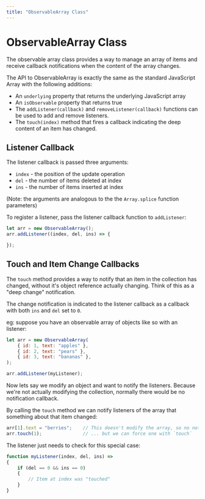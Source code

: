 ```yaml
---
title: "ObservableArray Class"
---
```

# ObservableArray Class

The observable array class provides a way to manage an array of items and
receive callback notifications when the content of the array changes.

The API to ObservableArray is exactly the same as the standard JavaScript
Array with the following additions:

* An `underlying` property that returns the underlying JavaScript array
* An `isObservable` property that returns true
* The `addListener(callback)` and `removeListener(callback)` functions can be used to add and remove 
  listeners.
* The `touch(index)` method that fires a callback indicating the deep content of an item has changed.


## Listener Callback

The listener callback is passed three arguments:

* `index` - the position of the update operation
* `del` - the number of items deleted at index
* `ins` - the number of items inserted at index

(Note: the arguments are analogous to the the `Array.splice` function parameters) 

To register a listener, pass the listener callback function to `addListener`:

```js
let arr = new ObservableArray();
arr.addListener((index, del, ins) => {

});
```

## Touch and Item Change Callbacks

The `touch` method provides a way to notify that an item in the collection
has changed, without it's object reference actually changing.  Think of this
as a "deep change" notification.

The change notification is indicated to the listener callback as a callback 
with both `ins` and `del` set to `0`.

eg: suppose you have an observable array of objects like so with an listener:

```js
let arr = new ObservableArray(
    { id: 1, text: "apples" },
    { id: 2, text: "pears" },
    { id: 3, text: "bananas" },
);

arr.addListener(myListener);
```

Now lets say we modify an object and want to notify the listeners. Because
we're not actually modifying the collection, normally there would be no
notification callback.
 
By calling the `touch` method we can notify listeners of the array that 
something about that item changed:

```js
arr[1].text = "berries";    // This doesn't modify the array, so no notification
arr.touch(1);               // ... but we can force one with `touch`
```

The listener just needs to check for this special case:

```js
function myListener(index, del, ins) => 
{
    if (del == 0 && ins == 0)
    {
        // Item at index was "touched"
    }
}
```





